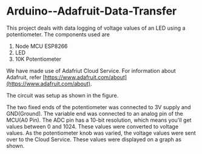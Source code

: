 # Arduino--Adafruit-Data-Transfer

This project deals with data logging of voltage values of an LED using a potentiometer. The components used are 

1. Node MCU ESP8266
2. LED
3. 10K Potentiometer

We have made use of Adafriut Cloud Service. For information about Adafruit, refer [https://www.adafruit.com/about](https://www.adafruit.com/about).

The circuit was setup as shown in the figure. 

The two fixed ends of the potentiometer was connected to 3V supply and GND(Ground). The variable end was connected to an analog pin of the MCU(A0 Pin). The ADC pin has a 10-bit resolution, which means you'll get values between 0 and 1024. These values were converted to voltage values. As the potentiometer knob was varied, the voltage values were sent over to the Cloud Service. These values were displayed on a graph as shown.
